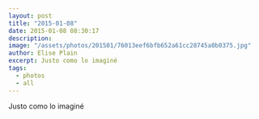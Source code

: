 ```yaml
---
layout: post
title: "2015-01-08"
date: 2015-01-08 08:30:17
description: 
image: "/assets/photos/201501/76013eef6bfb652a61cc28745a0b0375.jpg"
author: Elise Plain
excerpt: Justo como lo imaginé
tags: 
  - photos
  - all
---
```


Justo como lo imaginé
<p></p>
